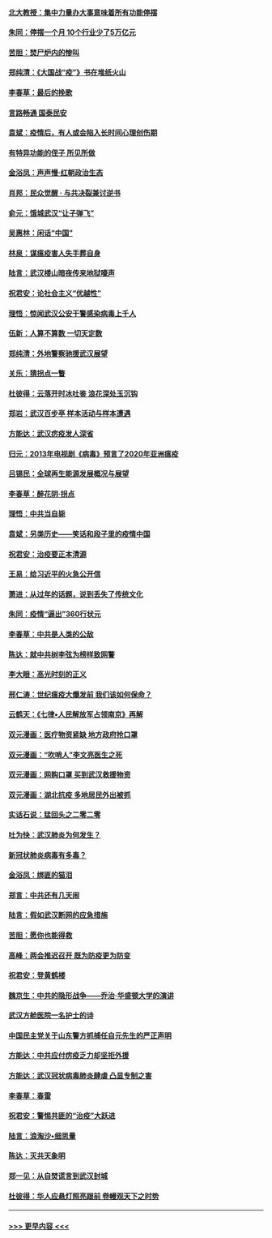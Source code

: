 #### [北大教授：集中力量办大事意味着所有功能停摆](../pages/nsc993/n11904800.md?t=03011202) 
#### [朱同：停摆一个月 10个行业少了5万亿元](../pages/nsc993/n11904498.md?t=03011202) 
#### [苦胆：焚尸炉内的惨叫](../pages/nsc993/n11904479.md?t=03011202) 
#### [郑纯清：《大国战“疫”》书在堆纸火山](../pages/nsc993/n11904450.md?t=03011202) 
#### [李春草：最后的挽歌](../pages/nsc993/n11904441.md?t=03011202) 
#### [言路畅通 国泰民安](../pages/nsc993/n11904222.md?t=03011202) 
#### [袁斌：疫情后，有人或会陷入长时间心理创伤期](../pages/nsc993/n11901514.md?t=03011202) 
#### [有特异功能的侄子 所见所做](../pages/nsc993/n11901154.md?t=03011202) 
#### [金浴凤：声声慢‧红朝政治生态](../pages/nsc993/n11899553.md?t=03011202) 
#### [肖邦：民众觉醒 · 与共决裂兼讨逆书](../pages/nsc993/n11898435.md?t=03011202) 
#### [俞元：饿城武汉“让子弹飞”](../pages/nsc993/n11898344.md?t=03011202) 
#### [吴惠林：闲话“中国”](../pages/nsc993/n11898182.md?t=03011202) 
#### [林泉：谋瘟疫害人失手葬自身](../pages/nsc993/n11897892.md?t=03011202) 
#### [陆言：武汉楼山暗夜传来地狱嚎声](../pages/nsc993/n11897033.md?t=03011202) 
#### [祝君安：论社会主义“优越性”](../pages/nsc993/n11897005.md?t=03011202) 
#### [理悟：惊闻武汉公安干警感染病毒上千人](../pages/nsc993/n11896947.md?t=03011202) 
#### [伍新：人算不算数 一切天定数](../pages/nsc993/n11893372.md?t=03011202) 
#### [郑纯清：外地警察驰援武汉展望](../pages/nsc993/n11893115.md?t=03011202) 
#### [关乐：猜拐点一瞥](../pages/nsc993/n11893020.md?t=03011202) 
#### [杜彼得：云落开时冰吐鉴 浪花深处玉沉钩](../pages/nsc993/n11892107.md?t=03011202) 
#### [郑岩：武汉百步亭 样本活动与样本遭遇](../pages/nsc993/n11892310.md?t=03011202) 
#### [方能达：武汉疠疫发人深省](../pages/nsc993/n11891376.md?t=03011202) 
#### [归元：2013年电视剧《病毒》预言了2020年亚洲瘟疫](../pages/nsc993/n11891126.md?t=03011202) 
#### [吕锡民：全球再生能源发展概况与展望](../pages/nsc993/n11890613.md?t=03011202) 
#### [李春草：醉花阴·拐点](../pages/nsc993/n11890567.md?t=03011202) 
#### [理悟：中共当自毙](../pages/nsc993/n11890559.md?t=03011202) 
#### [袁斌：另类历史——笑话和段子里的疫情中国](../pages/nsc993/n11889243.md?t=03011202) 
#### [祝君安：治疫要正本清源](../pages/nsc993/n11889085.md?t=03011202) 
#### [王易：给习近平的火急公开信](../pages/nsc993/n11888225.md?t=03011202) 
#### [萧进：从过年的话题，说到丢失了传统文化](../pages/nsc993/n11887732.md?t=03011202) 
#### [朱同：疫情“逼出”360行状元](../pages/nsc993/n11887678.md?t=03011202) 
#### [李春草：中共是人类的公敌](../pages/nsc993/n11887656.md?t=03011202) 
#### [陈达：就中共树李弦为榜样致网警](../pages/nsc993/n11887625.md?t=03011202) 
#### [李大眼：高光时刻的正义](../pages/nsc993/n11887585.md?t=03011202) 
#### [邢仁涛：世纪瘟疫大爆发前 我们该如何保命？](../pages/nsc993/n11887535.md?t=03011202) 
#### [云鹤天：《七律▪人民解放军占领南京》再解](../pages/nsc993/n11887524.md?t=03011202) 
#### [双元漫画：医疗物资紧缺 地方政府抢口罩](../pages/nsc993/n11884744.md?t=03011202) 
#### [双元漫画：“吹哨人”李文亮医生之死](../pages/nsc993/n11884705.md?t=03011202) 
#### [双元漫画：网购口罩 买到武汉救援物资](../pages/nsc993/n11884670.md?t=03011202) 
#### [双元漫画：湖北抗疫 多地居民外出被抓](../pages/nsc993/n11884643.md?t=03011202) 
#### [实话石说：猛回头之二零二零](../pages/nsc993/n11883968.md?t=03011202) 
#### [吐为快：武汉肺炎为何发生？](../pages/nsc993/n11882180.md?t=03011202) 
#### [新冠状肺炎病毒有多毒？](../pages/nsc993/n11881790.md?t=03011202) 
#### [金浴凤：绑匪的猫泪](../pages/nsc993/n11880664.md?t=03011202) 
#### [郑言：中共还有几天闹](../pages/nsc993/n11880645.md?t=03011202) 
#### [陆言：假如武汉断网的应急措施](../pages/nsc993/n11880619.md?t=03011202) 
#### [苦胆：愿你也能得救](../pages/nsc993/n11880601.md?t=03011202) 
#### [高峰：两会推迟召开  既为防疫更为防变](../pages/nsc993/n11879977.md?t=03011202) 
#### [祝君安：登黄鹤楼](../pages/nsc993/n11880583.md?t=03011202) 
#### [魏京生：中共的隐形战争——乔治‧华盛顿大学的演讲](../pages/nsc993/n11879765.md?t=03011202) 
#### [武汉方舱医院一名护士的诗](../pages/nsc993/n11878480.md?t=03011202) 
#### [中国民主党关于山东警方抓捕任自元先生的严正声明](../pages/nsc993/n11877506.md?t=03011202) 
#### [方能达：中共应付疠疫乏力却坚拒外援](../pages/nsc993/n11877497.md?t=03011202) 
#### [方能达：武汉冠状病毒肺炎肆虐 凸显专制之害](../pages/nsc993/n11877475.md?t=03011202) 
#### [李春草：春雷](../pages/nsc993/n11876287.md?t=03011202) 
#### [祝君安：警惕共匪的“治疫”大跃进](../pages/nsc993/n11876084.md?t=03011202) 
#### [陆言：浪淘沙•细思量](../pages/nsc993/n11876071.md?t=03011202) 
#### [陈达：灭共天象明](../pages/nsc993/n11876063.md?t=03011202) 
#### [郑一见：从自焚谎言到武汉封城](../pages/nsc993/n11875621.md?t=03011202) 
#### [杜彼得：华人应悬灯照亮跟前 卷幔观天下之时势](../pages/nsc993/n11874822.md?t=03011202) 

----
#### [ >>> 更早内容 <<< ](../indexes/nsc993-earlier.md)
